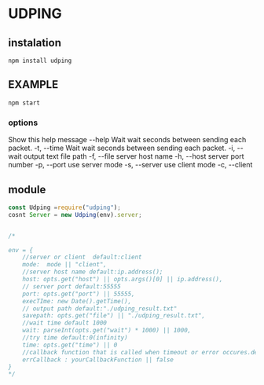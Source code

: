 # UDPING

## instalation
```shell:~/
npm install udping
```


## EXAMPLE

```shell:~/udping/
npm start 
```

### options

Show this help message
    --help
Wait wait seconds between sending each packet.
    -t, --time <value>
Wait wait seconds between sending each packet.
    -i, --wait <value>
output text file path
    -f, --file <value>
server host name
    -h, --host <value> 
server port number
    -p, --port <value>
use server mode
    -s, --server
use client mode
    -c, --client

## module

```node:yourscript.js
const Udping =require("udping");
cosnt Server = new Udping(env).server;


/*

env = {
    //server or client  default:client
    mode:  mode || "client",
    //server host name default:ip.address();
    host: opts.get("host") || opts.args()[0] || ip.address(),
    // server port default:55555
    port: opts.get("port") || 55555,
    execTIme: new Date().getTime(),
    // output path default:"./udping_result.txt"
    savepath: opts.get("file") || "./udping_result.txt",
    //wait time default 1000
    wait: parseInt(opts.get("wait") * 1000) || 1000,
    //try time default:0(infinity)
    time: opts.get("time") || 0
    //callback function that is called when timeout or error occures.default is false(primitive).
    errCallback : yourCallbackFunction || false
}
*/
```